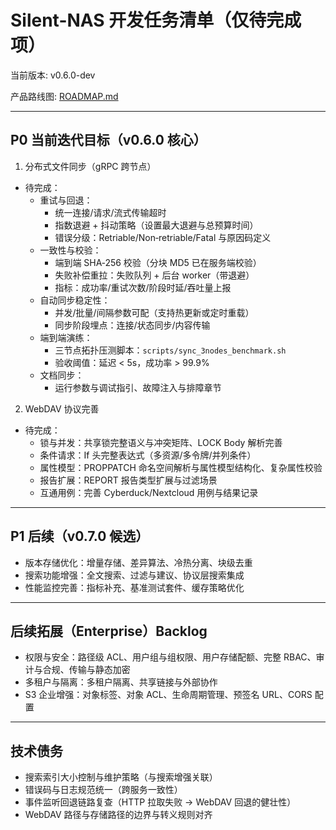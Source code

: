 # Silent-NAS 开发任务清单（仅待完成项）

当前版本: v0.6.0-dev

产品路线图: [ROADMAP.md](ROADMAP.md)

---

## P0 当前迭代目标（v0.6.0 核心）

1) 分布式文件同步（gRPC 跨节点）
- 待完成：
  - 重试与回退：
    - 统一连接/请求/流式传输超时
    - 指数退避 + 抖动策略（设置最大退避与总预算时间）
    - 错误分级：Retriable/Non‑retriable/Fatal 与原因码定义
  - 一致性与校验：
    - 端到端 SHA‑256 校验（分块 MD5 已在服务端校验）
    - 失败补偿重拉：失败队列 + 后台 worker（带退避）
    - 指标：成功率/重试次数/阶段时延/吞吐量上报
  - 自动同步稳定性：
    - 并发/批量/间隔参数可配（支持热更新或定时重载）
    - 同步阶段埋点：连接/状态同步/内容传输
  - 端到端演练：
    - 三节点拓扑压测脚本：`scripts/sync_3nodes_benchmark.sh`
    - 验收阈值：延迟 < 5s，成功率 > 99.9%
  - 文档同步：
    - 运行参数与调试指引、故障注入与排障章节

2) WebDAV 协议完善
- 待完成：
  - 锁与并发：共享锁完整语义与冲突矩阵、LOCK Body 解析完善
  - 条件请求：If 头完整表达式（多资源/多令牌/并列条件）
  - 属性模型：PROPPATCH 命名空间解析与属性模型结构化、复杂属性校验
  - 报告扩展：REPORT 报告类型扩展与过滤场景
  - 互通用例：完善 Cyberduck/Nextcloud 用例与结果记录

---

## P1 后续（v0.7.0 候选）

- 版本存储优化：增量存储、差异算法、冷热分离、块级去重
- 搜索功能增强：全文搜索、过滤与建议、协议层搜索集成
- 性能监控完善：指标补充、基准测试套件、缓存策略优化

---

## 后续拓展（Enterprise）Backlog

- 权限与安全：路径级 ACL、用户组与组权限、用户存储配额、完整 RBAC、审计与合规、传输与静态加密
- 多租户与隔离：多租户隔离、共享链接与外部协作
- S3 企业增强：对象标签、对象 ACL、生命周期管理、预签名 URL、CORS 配置

---

## 技术债务

- 搜索索引大小控制与维护策略（与搜索增强关联）
- 错误码与日志规范统一（跨服务一致性）
- 事件监听回退链路复查（HTTP 拉取失败 -> WebDAV 回退的健壮性）
- WebDAV 路径与存储路径的边界与转义规则对齐
